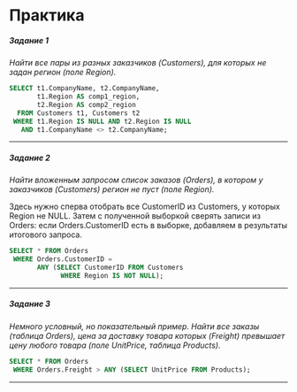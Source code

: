 # Практика

##### Задание 1

*Найти все пары из разных заказчиков (Customers), для которых не задан регион (поле Region).*

```sql
SELECT t1.CompanyName, t2.CompanyName,
       t1.Region AS comp1_region,
       t2.Region AS comp2_region
  FROM Customers t1, Customers t2
 WHERE t1.Region IS NULL AND t2.Region IS NULL
   AND t1.CompanyName <> t2.CompanyName;
```

---

##### Задание 2

*Найти вложенным запросом список заказов (Orders), в котором у заказчиков (Customers) регион не пуст (поле Region).*

Здесь нужно сперва отобрать все CustomerID из Customers, у которых Region не NULL. Затем с полученной выборкой сверять записи из Orders: если Orders.CustomerID есть в выборке, добавляем в результаты итогового запроса.

```sql
SELECT * FROM Orders
 WHERE Orders.CustomerID = 
       ANY (SELECT CustomerID FROM Customers
             WHERE Region IS NOT NULL);
```

---

##### Задание 3

*Немного условный, но показательный пример. Найти все заказы (таблица Orders), цена за доставку товара которых (Freight) превышает цену любого товара (поле UnitPrice, таблица Products).*

```sql
SELECT * FROM Orders
 WHERE Orders.Freight > ANY (SELECT UnitPrice FROM Products);
```

---